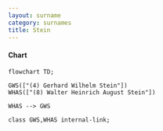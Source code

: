 ```yaml
---
layout: surname
category: surnames
title: Stein
---
```


#### Chart

```mermaid
flowchart TD;

GWS(["(4) Gerhard Wilhelm Stein"])
WHAS(["(8) Walter Heinrich August Stein"])

WHAS --> GWS

class GWS,WHAS internal-link;

```
